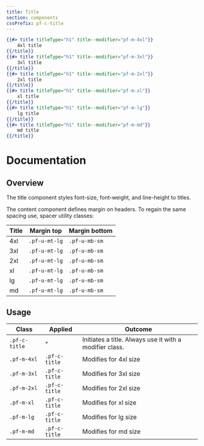 ```yaml
---
title: Title
section: components
cssPrefix: pf-c-title
---
```


```hbs title=Title-types
{{#> title titleType="h1" title--modifier="pf-m-4xl"}}
    4xl title
{{/title}}
{{#> title titleType="h1" title--modifier="pf-m-3xl"}}
    3xl title
{{/title}}
{{#> title titleType="h1" title--modifier="pf-m-2xl"}}
    2xl title
{{/title}}
{{#> title titleType="h1" title--modifier="pf-m-xl"}}
    xl title
{{/title}}
{{#> title titleType="h1" title--modifier="pf-m-lg"}}
    lg title
{{/title}}
{{#> title titleType="h1" title--modifier="pf-m-md"}}
    md title
{{/title}}
```

# Documentation
## Overview
The title component styles font-size, font-weight, and line-height to titles.

The content component defines margin on headers. To regain the same spacing use, spacer utility classes:

| Title | Margin top | Margin bottom |
| -- | -- | -- |
| 4xl | `.pf-u-mt-lg` | `.pf-u-mb-sm` |
| 3xl | `.pf-u-mt-lg` | `.pf-u-mb-sm` |
| 2xl | `.pf-u-mt-lg` | `.pf-u-mb-sm` |
| xl | `.pf-u-mt-lg` | `.pf-u-mb-sm` |
| lg | `.pf-u-mt-lg` | `.pf-u-mb-sm` |
| md | `.pf-u-mt-lg` | `.pf-u-mb-sm` |

## Usage

| Class | Applied | Outcome |
| -- | -- | -- |
| `.pf-c-title` | `*` |  Initiates a title. Always use it with a modifier class. |
| `.pf-m-4xl` | `.pf-c-title` | Modifies for 4xl size |
| `.pf-m-3xl` | `.pf-c-title` | Modifies for 3xl size |
| `.pf-m-2xl` | `.pf-c-title` | Modifies for 2xl size |
| `.pf-m-xl` | `.pf-c-title` | Modifies for xl size |
| `.pf-m-lg` | `.pf-c-title` | Modifies for lg size |
| `.pf-m-md` | `.pf-c-title` | Modifies for md size |
